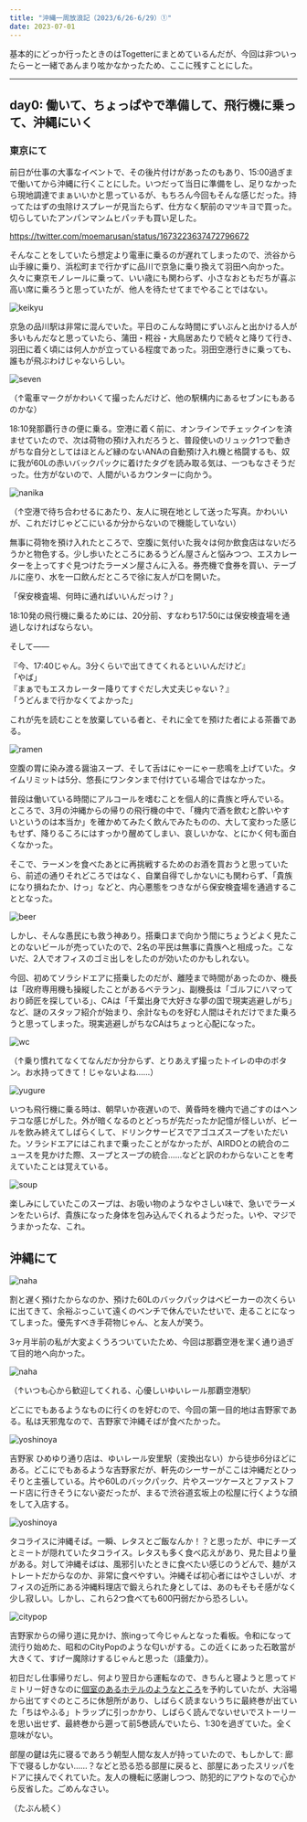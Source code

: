 ```yaml
---
title: "沖縄一周放浪記（2023/6/26-6/29）①"
date: 2023-07-01
---
```


基本的にどっか行ったときのはTogetterにまとめているんだが、今回は非ついったらーと一緒であんまり呟かなかったため、ここに残すことにした。  

---

## day0: 働いて、ちょっぱやで準備して、飛行機に乗って、沖縄にいく

### 東京にて

前日が仕事の大事なイベントで、その後片付けがあったのもあり、15:00過ぎまで働いてから沖縄に行くことにした。いつだって当日に準備をし、足りなかったら現地調達でまぁいいかと思っているが、もちろん今回もそんな感じだった。持ってたはずの虫除けスプレーが見当たらず、仕方なく駅前のマツキヨで買った。切らしていたアンパンマンムヒパッチも買い足した。  

https://twitter.com/moemarusan/status/1673223637472796672

そんなことをしていたら想定より電車に乗るのが遅れてしまったので、渋谷から山手線に乗り、浜松町まで行かずに品川で京急に乗り換えて羽田へ向かった。久々に東京モノレールに乗って、いい歳にも関わらず、小さなおともだちが喜ぶ高い席に乗ろうと思っていたが、他人を待たせてまでやることではない。

![keikyu](./keikyu.JPG)

京急の品川駅は非常に混んでいた。平日のこんな時間にずいぶんと出かける人が多いもんだなと思っていたら、蒲田・糀谷・大鳥居あたりで続々と降りて行き、羽田に着く頃には何人かが立っている程度であった。羽田空港行きに乗っても、誰もが飛ぶわけじゃないらしい。  

![seven](seven.JPG)

（↑電車マークがかわいくて撮ったんだけど、他の駅構内にあるセブンにもあるのかな）

18:10発那覇行きの便に乗る。空港に着く前に、オンラインでチェックインを済ませていたので、次は荷物の預け入れだろうと、普段使いのリュック1つで動きがちな自分としてはほとんど縁のないANAの自動預け入れ機と格闘するも、奴に我が60Lの赤いバックパックに着けたタグを読み取る気は、一つもなさそうだった。仕方がないので、人間がいるカウンターに向かう。  

![nanika](nanika.JPG)

（↑空港で待ち合わせるにあたり、友人に現在地として送った写真。かわいいが、これだけじゃどこにいるか分からないので機能していない）  

無事に荷物を預け入れたところで、空腹に気付いた我々は何か飲食店はないだろうかと物色する。少し歩いたところにあるうどん屋さんと悩みつつ、エスカレーターを上ってすぐ見つけたラーメン屋さんに入る。券売機で食券を買い、テーブルに座り、水を一口飲んだところで徐に友人が口を開いた。  

「保安検査場、何時に通ればいいんだっけ？」  

18:10発の飛行機に乗るためには、20分前、すなわち17:50には保安検査場を通過しなければならない。  

そして——  

『今、17:40じゃん。3分くらいで出てきてくれるといいんだけど』  
「やば」  
『まぁでもエスカレーター降りてすぐだし大丈夫じゃない？』  
「うどんまで行かなくてよかった」

これが先を読むことを放棄している者と、それに全てを預けた者による茶番である。  

![ramen](./ramen.JPG)

空腹の胃に染み渡る醤油スープ、そして舌はにゃーにゃー悲鳴を上げていた。タイムリミットは5分、悠長にワンタンまで付けている場合ではなかった。  

普段は働いている時間にアルコールを嗜むことを個人的に貴族と呼んでいる。  
ところで、3月の沖縄からの帰りの飛行機の中で、「機内で酒を飲むと酔いやすいというのは本当か」を確かめてみたく飲んでみたものの、大して変わった感じもせず、降りるころにはすっかり醒めてしまい、哀しいかな、とにかく何も面白くなかった。  

そこで、ラーメンを食べたあとに再挑戦するためのお酒を買おうと思っていたら、前述の通りそれどころではなく、自業自得でしかないにも関わらず、「貴族になり損ねたか、けっ」などと、内心悪態をつきながら保安検査場を通過することとなった。  

![beer](beer1.JPG)

しかし、そんな愚民にも救う神あり。搭乗口まで向かう間にちょうどよく見たことのないビールが売っていたので、2名の平民は無事に貴族へと相成った。こないだ、2人でオフィスのゴミ出しをしたのが効いたのかもしれない。  

今回、初めてソラシドエアに搭乗したのだが、離陸まで時間があったのか、機長は「政府専用機も操縦したことがあるベテラン」、副機長は「ゴルフにハマっており師匠を探している」、CAは「千葉出身で大好きな夢の国で現実逃避しがち」など、謎のスタッフ紹介が始まり、余計なものを好む人間はそれだけでまた乗ろうと思ってしまった。現実逃避しがちなCAはちょっと心配になった。  

![wc](./wc.JPG)

（↑乗り慣れてなくてなんだか分からず、とりあえず撮ったトイレの中のボタン。お水持ってきて！じゃないよね……）    

![yugure](./yugure.JPG)

いつも飛行機に乗る時は、朝早いか夜遅いので、黄昏時を機内で過ごすのはヘンテコな感じがした。外が暗くなるのとどっちが先だったか記憶が怪しいが、ビールを飲み終えてしばらくして、ドリンクサービスでアゴユズスープをいただいた。ソラシドエアにはこれまで乗ったことがなかったが、AIRDOとの統合のニュースを見かけた際、スープとスープの統合……などと訳のわからないことを考えていたことは覚えている。

![soup](./soup.JPG)

楽しみにしていたこのスープは、お吸い物のようなやさしい味で、急いでラーメンをたいらげ、貴族になった身体を包み込んでくれるようだった。いや、マジでうまかったな、これ。

## 沖縄にて

![naha](./nahaairport.JPG)

割と遅く預けたからなのか、預けた60Lのバックパックはベビーカーの次くらいに出てきて、余裕ぶっこいて遠くのベンチで休んでいたせいで、走ることになってしまった。優先すべき手荷物じゃん、と友人が笑う。  

3ヶ月半前の私が大変よくうろついていたため、今回は那覇空港を潔く通り過ぎて目的地へ向かった。  

![naha](./nahayui.JPG)

（↑いつも心から歓迎してくれる、心優しいゆいレール那覇空港駅）  

どこにでもあるようなものに行くのを好むので、今回の第一目的地は吉野家である。私は天邪鬼なので、吉野家で沖縄そばが食べたかった。  

![yoshinoya](./yoshinoya.JPG)

吉野家 ひめゆり通り店は、ゆいレール安里駅（変換出ない）から徒歩6分ほどにある。どこにでもあるような吉野家だが、軒先のシーサーがここは沖縄だとひっそりと主張している。片や60Lのバックパック、片やスーツケースとファストフード店に行きそうにない姿だったが、まるで渋谷道玄坂上の松屋に行くような顔をして入店する。  

![yoshinoya](./yoshinoya2.JPG)

タコライスに沖縄そば。一瞬、レタスとご飯なんか！？と思ったが、中にチーズとミートが隠れていたタコライス。レタスも多く食べ応えがあり、見た目より量がある。対して沖縄そばは、風邪引いたときに食べたい感じのうどんで、麺がストレートだからなのか、非常に食べやすい。沖縄そば初心者にはやさしいが、オフィスの近所にある沖縄料理店で鍛えられた身としては、あのもそもそ感がなく少し寂しい。しかし、これら2つ食べても600円弱だから恐ろしい。  

![citypop](./citypop.JPG)

吉野家からの帰り道に見かけ、旅ingって今じゃんとなった看板。令和になって流行り始めた、昭和のCityPopのような匂いがする。この近くにあった石敢當が大きくて、すげー魔除けするじゃんと思った（語彙力）。  

初日だし仕事帰りだし、何より翌日から運転なので、きちんと寝ようと思ってドミトリー好きなのに[個室のあるホテルのようなところ](https://yscabin-naha.com/)を予約していたが、大浴場から出てすぐのところに休憩所があり、しばらく読まないうちに最終巻が出ていた「ちはやふる」トラップに引っかかり、しばらく読んでないせいでストーリーを思い出せず、最終巻から遡って前5巻読んでいたら、1:30を過ぎていた。全く意味がない。  

部屋の鍵は先に寝るであろう朝型人間な友人が持っていたので、もしかして: 廊下で寝るしかない……？などと恐る恐る部屋に戻ると、部屋にあったスリッパをドアに挟んでくれていた。友人の機転に感謝しつつ、防犯的にアウトなので心から反省した。ごめんなさい。  

（たぶん続く）